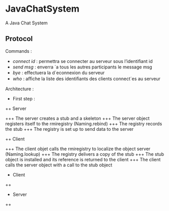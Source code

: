 JavaChatSystem
==============

A Java Chat System

Protocol
--------

Commands :

+ *connect* _id_ : permettra se connecter au serveur sous l’identiﬁant id
+ *send* _msg_ : enverra `a tous les autres participants le message msg
+ *bye* : eﬀectuera la d´econnexion du serveur
+ *who* : aﬃche la liste des identiﬁants des clients connect´es au serveur

Architecture :

+ First step :

++ Server

+++ The server creates a stub and a skeleton
+++ The server object registers itself to the rmiregistry (Naming.rebind)
+++ The registry records the stub
+++ The registry is set up to send data to the server

++ Client

+++ The client objet calls the rmiregistry to localize the object server (Naming.lookup)
+++ The registry delivers a copy of the stub
+++ The stub object is installed and its reference is returned to the client
+++ The client calls the server object with a call to the stub object 

+ Client

++ 

+ Server

++ 